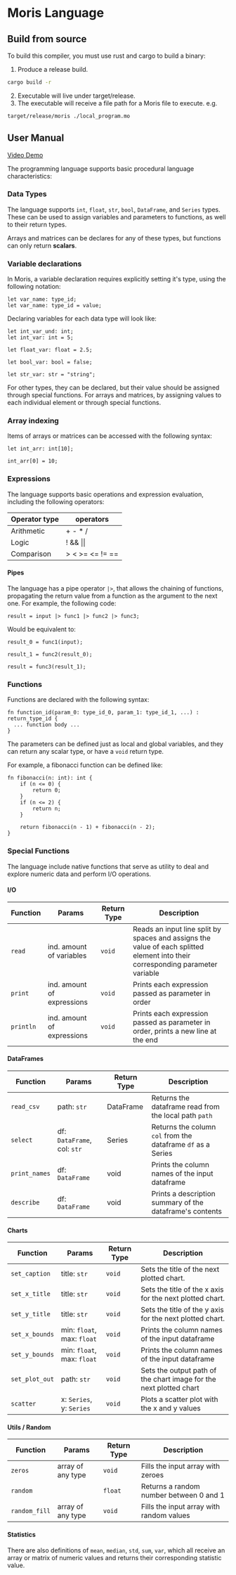 # Moris Language

## Build from source

To build this compiler, you must use rust and cargo to build a binary:

1. Produce a release build.

  ```bash
  cargo build -r
  ```

2. Executable will live under target/release.
3. The executable will receive a file path for a Moris file to execute. e.g.

```bash
target/release/moris ./local_program.mo
```

## User Manual

[Video Demo](https://youtu.be/cAxQNM8lj6c)

The programming language supports basic procedural language characteristics:

### Data Types

The language supports `int`, `float`, `str`, `bool`, `DataFrame`, and `Series` types.
These can be used to assign variables and parameters to functions, as well to their return types.

Arrays and matrices can be declares for any of these types, but functions can only return **scalars**.

### Variable declarations

In Moris, a variable declaration requires explicitly setting it's type, using the following notation:

```moris
let var_name: type_id;
let var_name: type_id = value;
```

Declaring variables for each data type will look like:

```moris
let int_var_und: int;
let int_var: int = 5;

let float_var: float = 2.5;

let bool_var: bool = false;

let str_var: str = "string";
```

For other types, they can be declared, but their value should be assigned through special functions. For arrays and matrices, by assigning values to each individual element or through special functions.

### Array indexing

Items of arrays or matrices can be accessed with the following syntax:

```moris
let int_arr: int[10];

int_arr[0] = 10;
```

### Expressions

The language supports basic operations and expression evaluation, including the following operators:

| Operator type | operators       |
| ------------- | --------------- |
| Arithmetic    | + - * /         |
| Logic         | ! && \|\|       |
| Comparison    | > < >= <= != == |

#### **Pipes**

The language has a pipe operator `|>`, that allows the chaining of functions, propagating the return value from a function as the argument to the next one. For example, the following code:

```moris
result = input |> func1 |> func2 |> func3;
```

Would be equivalent to:

```moris
result_0 = func1(input);

result_1 = func2(result_0);

result = func3(result_1);
```

### Functions

Functions are declared with the following syntax:

```moris
fn function_id(param_0: type_id_0, param_1: type_id_1, ...) : return_type_id {
  ... function body ...
}
```

The parameters can be defined just as local and global variables, and they can return any scalar type, or have a `void` return type.

For example, a fibonacci function can be defined like:

```moris
fn fibonacci(n: int): int {
    if (n <= 0) {
        return 0;
    }
    if (n <= 2) {
        return n;
    }

    return fibonacci(n - 1) + fibonacci(n - 2);
}
```

### Special Functions

The language include native functions that serve as utility to deal and explore numeric data and perform I/O operations. 

#### **I/O**

| Function  | Params                     | Return Type | Description                                                                                                                    |
| --------- | -------------------------- | ----------- | ------------------------------------------------------------------------------------------------------------------------------ |
| `read`    | ind. amount of variables   | `void`        | Reads an input line split by spaces and assigns the value of each splitted element into their corresponding parameter variable |
| `print`   | ind. amount of expressions | `void`        | Prints each expression passed as parameter in order                                                                            |
| `println` | ind. amount of expressions | `void`        | Prints each expression passed as parameter in order, prints a new line at the end                                              |


#### **DataFrames**

| Function      | Params                      | Return Type | Description                                                  |
| ------------- | --------------------------- | ----------- | ------------------------------------------------------------ |
| `read_csv`    | path: `str`                 | DataFrame   | Returns the dataframe read from the local path `path`        |
| `select`      | df: `DataFrame`, col: `str` | Series      | Returns the column `col` from the dataframe `df` as a Series |
| `print_names` | df: `DataFrame`             | void        | Prints the column names of the input dataframe               |
| `describe`    | df: `DataFrame`             | void        | Prints a description summary of the dataframe's contents     |


#### **Charts**

| Function       | Params                     | Return Type | Description                                                        |
| -------------- | -------------------------- | ----------- | ------------------------------------------------------------------ |
| `set_caption`  | title: `str`               | `void`      | Sets the title of the next plotted chart.                          |
| `set_x_title`  | title: `str`               | `void`      | Sets the title of the x axis for the next plotted chart.           |
| `set_y_title`  | title: `str`               | `void`      | Sets the title of the y axis for the next plotted chart.           |
| `set_x_bounds` | min: `float`, max: `float` | `void`      | Prints the column names of the input dataframe                     |
| `set_y_bounds` | min: `float`, max: `float` | `void`      | Prints the column names of the input dataframe                     |
| `set_plot_out` | path: `str`                | `void`      | Sets the output path of the chart image for the next plotted chart |
| `scatter`      | x: `Series`, y: `Series`   | `void`      | Plots a scatter plot with the x and y values                       |


#### **Utils / Random**

| Function      | Params            | Return Type | Description                              |
| ------------- | ----------------- | ----------- | ---------------------------------------- |
| `zeros`       | array of any type | `void`      | Fills the input array with zeroes        |
| `random`      |                   | `float`     | Returns a random number between 0 and 1  |
| `random_fill` | array of any type | `void`      | Fills the input array with random values |

#### **Statistics**

There are also definitions of `mean`, `median`, `std`, `sum`, `var`, which all receive an array or matrix of numeric values and returns their corresponding statistic value.